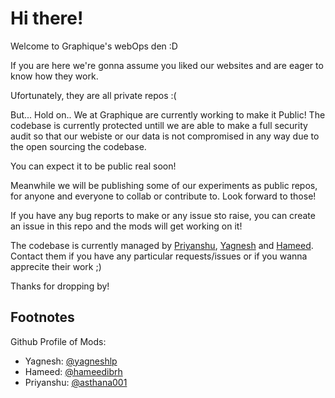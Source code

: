# Hi there!

Welcome to Graphique's webOps den :D

If you are here we're gonna assume you liked our websites and are eager to know how they work. 

Ufortunately, they are all private repos :( 

But... Hold on.. 
We at Graphique are currently working to make it Public! 
The codebase is currently protected untill we are able to make a full security audit so that our webiste or our data is not compromised in any way due to the open sourcing the codebase. 

You can expect it to be public real soon! 

Meanwhile we will be publishing some of our experiments as public repos, for anyone and everyone to collab or contribute to. Look forward to those!

If you have any bug reports to make or any issue sto raise, you can create an issue in this repo and the mods will get working on it! 

The codebase is currently managed by [Priyanshu](https://asthana001.me/), [Yagnesh](https://yagneshlp.me) and [Hameed](https://hameedibrh.com). Contact them if you have any particular requests/issues or if you wanna apprecite their work ;)

Thanks for dropping by! 

## Footnotes

Github Profile of Mods:
- Yagnesh: [@yagneshlp](https://github.com/yagneshlp)
- Hameed: [@hameedibrh](https://github.com/hameedibrh)
- Priyanshu: [@asthana001](https://github.com/asthana001)
